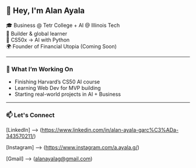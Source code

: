 ## 👋 Hey, I'm Alan Ayala

🎓 Business @ Tetr College + AI @ Illinois Tech  
🚀 Builder & global learner  
🤖 CS50x → AI with Python  
🌍 Founder of Financial Utopia (Coming Soon)

---

### 🔧 What I’m Working On
- Finishing Harvard’s CS50 AI course  
- Learning Web Dev for MVP building  
- Starting real-world projects in AI + Business

---

### 📫 Let's Connect
[LinkedIn] --> (https://www.linkedin.com/in/alan-ayala-garc%C3%ADa-343570211/)

[Instagram] --> (https://www.instagram.com/a.ayala.g/)

[Gmail] --> (alanayalag@gmail.com)
